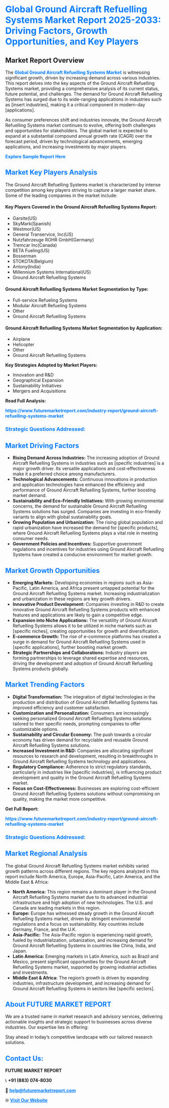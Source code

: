 <h1 style="color: #007BFF;">Global Ground Aircraft Refuelling Systems Market Report 2025-2033: Driving Factors, Growth Opportunities, and Key Players</h1>

<section id="overview">
<h2>Market Report Overview</h2>
<p>The <a href="https://www.futuremarketreport.com/industry-report/ground-aircraft-refuelling-systems-market" style="color: #007BFF; text-decoration: none;"><strong>Global Ground Aircraft Refuelling Systems Market</strong></a> is witnessing significant growth, driven by increasing demand across various industries. This report delves into the key aspects of the Ground Aircraft Refuelling Systems market, providing a comprehensive analysis of its current status, future potential, and challenges. The demand for Ground Aircraft Refuelling Systems has surged due to its wide-ranging applications in industries such as [insert industries], making it a critical component in modern-day [applications].</p>
<p>As consumer preferences shift and industries innovate, the Ground Aircraft Refuelling Systems market continues to evolve, offering both challenges and opportunities for stakeholders. The global market is expected to expand at a substantial compound annual growth rate (CAGR) over the forecast period, driven by technological advancements, emerging applications, and increasing investments by major players.</p>
</section>

<section id="overview">
<p><a href="https://www.futuremarketreport.com/request-sample/reportId=106601" style="color: #007BFF; text-decoration: none;"><strong>Explore Sample Report Here</strong></a></p>
</section>

<section id="key-players">
<h2 style="color: #007BFF;">Market Key Players Analysis</h2>
<p>The Ground Aircraft Refuelling Systems market is characterized by intense competition among key players striving to capture a larger market share. Some of the leading companies in the market include:</p>
<h4>Key Players Covered in the Ground Aircraft Refuelling Systems Report:</h4>
<ul><li>Garsite(US)</li><li>SkyMark(Spanish)</li><li>Westmor(US)</li><li>General Transervice, Inc(US)</li><li>Nutzfahrzeuge ROHR GmbH(Germany)</li><li>Tremcar Inc(Canada)</li><li>BETA Fueling(US)</li><li>Bosserman</li><li>STOKOTA(Belgium)</li><li>Antony(India)</li><li>Millennium Systems International(US)</li><li>Ground Aircraft Refuelling Systems</li></ul>
<h4>Ground Aircraft Refuelling Systems Market Segmentation by Type:</h4>
<ul><li>Full-service Refueling Systems</li><li>Modular Aircraft Refueling Systems</li><li>Other</li><li>Ground Aircraft Refuelling Systems</li></ul>

<h4>Ground Aircraft Refuelling Systems Market Segmentation by Application:</h4>
<ul><li>Airplane</li><li>Helicopter</li><li>Other</li><li>Ground Aircraft Refuelling Systems</li></ul>
<p><strong>Key Strategies Adopted by Market Players:</strong></p>
<ul>
<li>Innovation and R&D</li>
<li>Geographical Expansion</li>
<li>Sustainability Initiatives</li>
<li>Mergers and Acquisitions</li>
</ul>
</section>

<section>
<p><strong>Read Full Analysis: </strong></p><a href="https://www.futuremarketreport.com/industry-report/ground-aircraft-refuelling-systems-market" style="color: #007BFF; text-decoration: none;"><strong>https://www.futuremarketreport.com/industry-report/ground-aircraft-refuelling-systems-market</strong></a>
<h3 style="color: #007BFF;">Strategic Questions Addressed:</h3>
</section>

<section id="driving-factors">
<h2 style="color: #007BFF;">Market Driving Factors</h2>
<ul>
<li><strong>Rising Demand Across Industries:</strong> The increasing adoption of Ground Aircraft Refuelling Systems in industries such as [specific industries] is a major growth driver. Its versatile applications and cost-effectiveness make it a preferred choice among manufacturers.</li>
<li><strong>Technological Advancements:</strong> Continuous innovations in production and application technologies have enhanced the efficiency and performance of Ground Aircraft Refuelling Systems, further boosting market demand.</li>
<li><strong>Sustainability and Eco-Friendly Initiatives:</strong> With growing environmental concerns, the demand for sustainable Ground Aircraft Refuelling Systems solutions has surged. Companies are investing in eco-friendly variants to align with global sustainability goals.</li>
<li><strong>Growing Population and Urbanization:</strong> The rising global population and rapid urbanization have increased the demand for [specific products], where Ground Aircraft Refuelling Systems plays a vital role in meeting consumer needs.</li>
<li><strong>Government Policies and Incentives:</strong> Supportive government regulations and incentives for industries using Ground Aircraft Refuelling Systems have created a conducive environment for market growth.</li>
</ul>
</section>

<section id="growth-opportunities">
<h2 style="color: #007BFF;">Market Growth Opportunities</h2>
<ul>
<li><strong>Emerging Markets:</strong> Developing economies in regions such as Asia-Pacific, Latin America, and Africa present untapped potential for the Ground Aircraft Refuelling Systems market. Increasing industrialization and urbanization in these regions are key growth drivers.</li>
<li><strong>Innovative Product Development:</strong> Companies investing in R&D to create innovative Ground Aircraft Refuelling Systems products with enhanced features and applications are likely to gain a competitive edge.</li>
<li><strong>Expansion into Niche Applications:</strong> The versatility of Ground Aircraft Refuelling Systems allows it to be utilized in niche markets such as [specific niches], creating opportunities for growth and diversification.</li>
<li><strong>E-commerce Growth:</strong> The rise of e-commerce platforms has created a surge in demand for Ground Aircraft Refuelling Systems used in [specific applications], further boosting market growth.</li>
<li><strong>Strategic Partnerships and Collaborations:</strong> Industry players are forming partnerships to leverage shared expertise and resources, driving the development and adoption of Ground Aircraft Refuelling Systems products globally.</li>
</ul>
</section>

<section id="trending-factors">
<h2 style="color: #007BFF;">Market Trending Factors</h2>
<ul>
<li><strong>Digital Transformation:</strong> The integration of digital technologies in the production and distribution of Ground Aircraft Refuelling Systems has improved efficiency and customer satisfaction.</li>
<li><strong>Customization and Personalization:</strong> Consumers are increasingly seeking personalized Ground Aircraft Refuelling Systems solutions tailored to their specific needs, prompting companies to offer customizable options.</li>
<li><strong>Sustainability and Circular Economy:</strong> The push towards a circular economy has driven demand for recyclable and reusable Ground Aircraft Refuelling Systems solutions.</li>
<li><strong>Increased Investment in R&D:</strong> Companies are allocating significant resources to research and development, resulting in breakthroughs in Ground Aircraft Refuelling Systems technology and applications.</li>
<li><strong>Regulatory Compliance:</strong> Adherence to strict regulatory standards, particularly in industries like [specific industries], is influencing product development and quality in the Ground Aircraft Refuelling Systems market.</li>
<li><strong>Focus on Cost-Effectiveness:</strong> Businesses are exploring cost-efficient Ground Aircraft Refuelling Systems solutions without compromising on quality, making the market more competitive.</li>
</ul>
</section>

<section>
<p><strong>Get Full Report: </strong></p><a href="https://www.futuremarketreport.com/industry-report/ground-aircraft-refuelling-systems-market" style="color: #007BFF; text-decoration: none;"><strong>https://www.futuremarketreport.com/industry-report/ground-aircraft-refuelling-systems-market</strong></a>
<h3 style="color: #007BFF;">Strategic Questions Addressed:</h3>
</section>


<section id="regional-analysis">
<h2 style="color: #007BFF;">Market Regional Analysis</h2>
<p>The global Ground Aircraft Refuelling Systems market exhibits varied growth patterns across different regions. The key regions analyzed in this report include North America, Europe, Asia-Pacific, Latin America, and the Middle East & Africa:</p>
<ul>
<li><strong>North America:</strong> This region remains a dominant player in the Ground Aircraft Refuelling Systems market due to its advanced industrial infrastructure and high adoption of new technologies. The U.S. and Canada are leading markets in this region.</li>
<li><strong>Europe:</strong> Europe has witnessed steady growth in the Ground Aircraft Refuelling Systems market, driven by stringent environmental regulations and a focus on sustainability. Key countries include Germany, France, and the U.K.</li>
<li><strong>Asia-Pacific:</strong> The Asia-Pacific region is experiencing rapid growth, fueled by industrialization, urbanization, and increasing demand for Ground Aircraft Refuelling Systems in countries like China, India, and Japan.</li>
<li><strong>Latin America:</strong> Emerging markets in Latin America, such as Brazil and Mexico, present significant opportunities for the Ground Aircraft Refuelling Systems market, supported by growing industrial activities and investments.</li>
<li><strong>Middle East & Africa:</strong> The region’s growth is driven by expanding industries, infrastructure development, and increasing demand for Ground Aircraft Refuelling Systems in sectors like [specific sectors].</li>
</ul>
</section>

<footer>
<h2 style="color: #007BFF;">About FUTURE MARKET REPORT</h2>
<p>We are a trusted name in market research and advisory services, delivering actionable insights and strategic support to businesses across diverse industries. Our expertise lies in offering:</p>

<p>Stay ahead in today’s competitive landscape with our tailored research solutions.</p>

<h2 style="color: #007BFF;">Contact Us:</h2>
<p><strong>FUTURE MARKET REPORT</strong></p>
<p>📞 <strong>+91 (883) 074-8030</strong></p>
<p>📧 <strong><a href="mailto:help@futuremarketreport.com" style="color: #007BFF;">help@futuremarketreport.com</a></strong></p>
<p>🌐 <strong><a href="https://www.futuremarketreport.com/" style="color: #007BFF;">Visit Our Website</a></strong></p>
</footer>